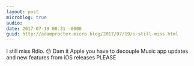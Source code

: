 ```yaml
---
layout: post
microblog: true
audio: 
date: 2017-07-19 08:31 -0000
guid: http://adamprocter.micro.blog/2017/07/19/i-still-miss.html
---
```

I still miss Rdio. 😕 Dam it Apple you have to decouple Music app updates and new features from iOS releases PLEASE
